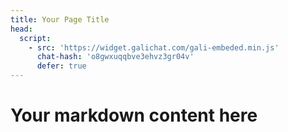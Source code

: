 ```yaml
---
title: Your Page Title
head:
  script:
    - src: 'https://widget.galichat.com/gali-embeded.min.js'
      chat-hash: 'o8gwxuqqbve3ehvz3gr04v'
      defer: true
---
```


# Your markdown content here





